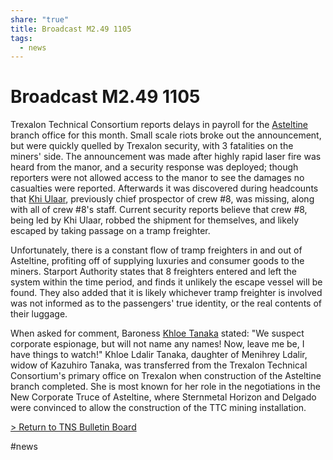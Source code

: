 ```yaml
---
share: "true"
title: Broadcast M2.49 1105
tags:
  - news
---
```

# Broadcast M2.49 1105  
Trexalon Technical Consortium reports delays in payroll for the [Asteltine](Location/Asteltine.md) branch office for this month. Small scale riots broke out the announcement, but were quickly quelled by Trexalon security, with 3 fatalities on the miners' side. The announcement was made after highly rapid laser fire was heard from the manor, and a security response was deployed; though reporters were not allowed access to the manor to see the damages no casualties were reported. Afterwards it was discovered during headcounts that [Khi Ulaar](../Crew/KhiUlaar.md), previously chief prospector of crew #8, was missing, along with all of crew #8's staff. Current security reports believe that crew #8, being led by Khi Ulaar, robbed the shipment for themselves, and likely escaped by taking passage on a tramp freighter.  
  
Unfortunately, there is a constant flow of tramp freighters in and out of Asteltine, profiting off of supplying luxuries and consumer goods to the miners. Starport Authority states that 8 freighters entered and left the system within the time period, and finds it unlikely the escape vessel will be found. They also added that it is likely whichever tramp freighter is involved was not informed as to the passengers' true identity, or the real contents of their luggage.  
  
When asked for comment, Baroness [Khloe Tanaka](../Contacts/KhloeTanaka.md) stated: "We suspect corporate espionage, but will not name any names! Now, leave me be, I have things to watch!" Khloe Ldalir Tanaka, daughter of Menihrey Ldalir, widow of Kazuhiro Tanaka, was transferred from the Trexalon Technical Consortium's primary office on Trexalon when construction of the Asteltine branch completed. She is most known for her role in the negotiations in the New Corporate Truce of Asteltine, where Sternmetal Horizon and Delgado were convinced to allow the construction of the TTC mining installation.  
  
[> Return to TNS Bulletin Board](./index.md)  
  
#news